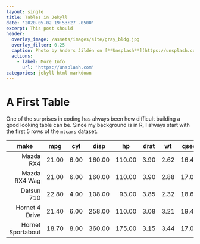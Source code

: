 ```yaml
---
layout: single
title: Tables in Jekyll
date: '2020-05-02 19:53:27 -0500'
excerpt: This post should
header:
  overlay_image: /assets/images/site/gray_bldg.jpg
  overlay_filter: 0.25
  caption: Photo by Anders Jildén on [**Unsplash**](https://unsplash.com)'
  actions:
    - label: More Info
      url: 'https://unsplash.com'
categories: jekyll html markdown
---
```


# A First Table

One of the surprises in coding has always been how difficult building a good looking table can be. Since my background is in R, I always start with the first 5 rows of the `mtcars` dataset.


<table id="myTable01" class="display">
      <thead>
            <tr>
                  <th> make </th>
                  <th> mpg </th>
                  <th> cyl </th>
                  <th> disp </th>
                  <th> hp </th>
                  <th> drat </th>
                  <th> wt </th>
                  <th> qsec </th>
                  <th> vs </th>
                  <th> am </th>
                  <th> gear </th>
                  <th> carb </th>
            </tr>
      </thead>
      <tbody>
            <tr>
                  <td align="right"> Mazda RX4 </td>
                  <td align="right"> 21.00 </td>
                  <td align="right"> 6.00 </td>
                  <td align="right"> 160.00 </td>
                  <td align="right"> 110.00 </td>
                  <td align="right"> 3.90 </td>
                  <td align="right"> 2.62 </td>
                  <td align="right"> 16.46 </td>
                  <td align="right"> 0.00 </td>
                  <td align="right"> 1.00 </td>
                  <td align="right"> 4.00 </td>
                  <td align="right"> 4.00 </td>
            </tr>
            <tr>
                  <td align="right"> Mazda RX4 Wag </td>
                  <td align="right"> 21.00 </td>
                  <td align="right"> 6.00 </td>
                  <td align="right"> 160.00 </td>
                  <td align="right"> 110.00 </td>
                  <td align="right"> 3.90 </td>
                  <td align="right"> 2.88 </td>
                  <td align="right"> 17.02 </td>
                  <td align="right"> 0.00 </td>
                  <td align="right"> 1.00 </td>
                  <td align="right"> 4.00 </td>
                  <td align="right"> 4.00 </td>
            </tr>
            <tr>
                  <td align="right"> Datsun 710 </td>
                  <td align="right"> 22.80 </td>
                  <td align="right"> 4.00 </td>
                  <td align="right"> 108.00 </td>
                  <td align="right"> 93.00 </td>
                  <td align="right"> 3.85 </td>
                  <td align="right"> 2.32 </td>
                  <td align="right"> 18.61 </td>
                  <td align="right"> 1.00 </td>
                  <td align="right"> 1.00 </td>
                  <td align="right"> 4.00 </td>
                  <td align="right"> 1.00 </td>
            </tr>
            <tr>
                  <td align="right"> Hornet 4 Drive </td>
                  <td align="right"> 21.40 </td>
                  <td align="right"> 6.00 </td>
                  <td align="right"> 258.00 </td>
                  <td align="right"> 110.00 </td>
                  <td align="right"> 3.08 </td>
                  <td align="right"> 3.21 </td>
                  <td align="right"> 19.44 </td>
                  <td align="right"> 1.00 </td>
                  <td align="right"> 0.00 </td>
                  <td align="right"> 3.00 </td>
                  <td align="right"> 1.00 </td>
            </tr>
            <tr>
                  <td align="right"> Hornet Sportabout </td>
                  <td align="right"> 18.70 </td>
                  <td align="right"> 8.00 </td>
                  <td align="right"> 360.00 </td>
                  <td align="right"> 175.00 </td>
                  <td align="right"> 3.15 </td>
                  <td align="right"> 3.44 </td>
                  <td align="right"> 17.02 </td>
                  <td align="right"> 0.00 </td>
                  <td align="right"> 0.00 </td>
                  <td align="right"> 3.00 </td>
                  <td align="right"> 2.00 </td>
            </tr>
      <tbody>
</table>
